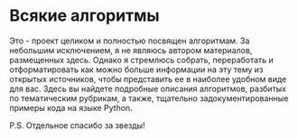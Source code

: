 #  Всякие алгоритмы

Это - проект целиком и полностью посвящен алгоритмам. За небольшим исключением, я не являюсь автором материалов, размещенных здесь. Однако я стремлюсь собрать, переработать и отформатировать как можно больше информации на эту тему из открытых источников, чтобы представить ее в наиболее удобном виде для вас. Здесь вы найдете подробные описания алгоритмов, разбитых по тематическим рубрикам, а также, тщательно задокументированные примеры кода на языке Python.

P.S. Отдельное спасибо за звезды!